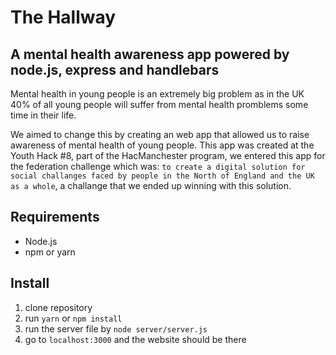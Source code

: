 # The Hallway

## A mental health awareness app powered by node.js, express and handlebars

Mental health in young people is an extremely big problem as in the UK 40% of all young people will suffer from mental health promblems some time in their life.

We aimed to change this by creating an web app that allowed us to raise awareness of mental health of young people. This app was created at the Youth Hack #8, part of the HacManchester program, we entered this app for the federation challenge which was: `to create a digital solution for social challanges faced by people in the North of England and the UK as a whole`, a challange that we ended up winning with this solution.

## Requirements

* Node.js
* npm or yarn

## Install

 1. clone repository
 2. run `yarn` or `npm install`
 3. run the server file by `node server/server.js`
 4. go to `localhost:3000` and the website should be there